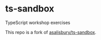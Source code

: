 # ts-sandbox
TypeScript workshop exercises

This repo is a fork of [asalisbury/ts-sandbox](https://github.com/asalisbury/ts-sandbox).
